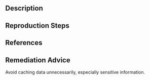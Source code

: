 ## Description


## Reproduction Steps


## References


## Remediation Advice

Avoid caching data unnecessarily, especially sensitive information.

